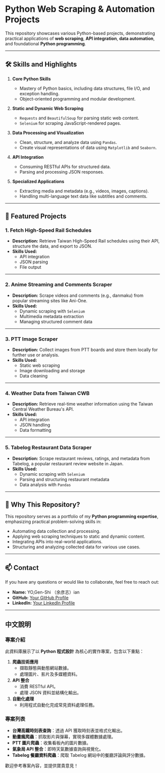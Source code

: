 # Python Web Scraping & Automation Projects

This repository showcases various Python-based projects, demonstrating practical applications of **web scraping**, **API integration**, **data automation**, and foundational **Python programming**.

---

## 🛠️ Skills and Highlights

1. **Core Python Skills**
   - Mastery of Python basics, including data structures, file I/O, and exception handling.
   - Object-oriented programming and modular development.
   
2. **Static and Dynamic Web Scraping**
   - `Requests` and `BeautifulSoup` for parsing static web content.
   - `Selenium` for scraping JavaScript-rendered pages.

3. **Data Processing and Visualization**
   - Clean, structure, and analyze data using `Pandas`.
   - Create visual representations of data using `Matplotlib` and `Seaborn`.

4. **API Integration**
   - Consuming RESTful APIs for structured data.
   - Parsing and processing JSON responses.

5. **Specialized Applications**
   - Extracting media and metadata (e.g., videos, images, captions).
   - Handling multi-language text data like subtitles and comments.

---

## 📂 Featured Projects

### **1. Fetch High-Speed Rail Schedules**
- **Description:** Retrieve Taiwan High-Speed Rail schedules using their API, structure the data, and export to JSON.
- **Skills Used:**
  - API integration
  - JSON parsing
  - File output


---

### **2. Anime Streaming and Comments Scraper**
- **Description:** Scrape videos and comments (e.g., danmaku) from popular streaming sites like Ani-One.
- **Skills Used:**
  - Dynamic scraping with `Selenium`
  - Multimedia metadata extraction
  - Managing structured comment data


---

### **3. PTT Image Scraper**
- **Description:** Collect images from PTT boards and store them locally for further use or analysis.
- **Skills Used:**
  - Static web scraping
  - Image downloading and storage
  - Data cleaning


---

### **4. Weather Data from Taiwan CWB**
- **Description:** Retrieve real-time weather information using the Taiwan Central Weather Bureau's API.
- **Skills Used:**
  - API integration
  - JSON handling
  - Data formatting


---

### **5. Tabelog Restaurant Data Scraper**
- **Description:** Scrape restaurant reviews, ratings, and metadata from Tabelog, a popular restaurant review website in Japan.
- **Skills Used:**
  - Dynamic scraping with `Selenium`
  - Parsing and structuring restaurant metadata
  - Data analysis with `Pandas`


---

## 🌟 Why This Repository?
This repository serves as a portfolio of my **Python programming expertise**, emphasizing practical problem-solving skills in:
- Automating data collection and processing.
- Applying web scraping techniques to static and dynamic content.
- Integrating APIs into real-world applications.
- Structuring and analyzing collected data for various use cases.

---

## 📫 Contact
If you have any questions or would like to collaborate, feel free to reach out:
- **Name:** YO,Gen-Shi （余彦志）ian
- **GitHub:** [Your GitHub Profile](https://github.com/yuhrtm)
- **LinkedIn:** [Your LinkedIn Profile](https://linkedin.com/in/yuhrtm)

---

## 中文說明

### 專案介紹
此資料庫展示了以 **Python 程式設計** 為核心的實作專案，包含以下重點：
1. **爬蟲技術應用**
    - 擷取靜態與動態網站數據。
    - 處理圖片、影片及多媒體資料。
2. **API 整合**
    - 消費 RESTful API。
    - 處理 JSON 資料並結構化輸出。
3. **自動化處理**
    - 利用程式自動化完成常見資料處理任務。

### 專案列表
- **台灣高鐵時刻表查詢**：透過 API 獲取時刻表並格式化輸出。
- **動畫瘋爬蟲**：抓取影片與彈幕，實現多媒體數據處理。
- **PTT 圖片爬蟲**：收集看板內的圖片數據。
- **氣象局 API 整合**：即時天氣數據查詢與視覺化。
- **Tabelog 餐廳資料爬蟲**：爬取 Tabelog 網站中的餐廳評論與評分數據。

歡迎參考專案內容，並提供寶貴意見！
